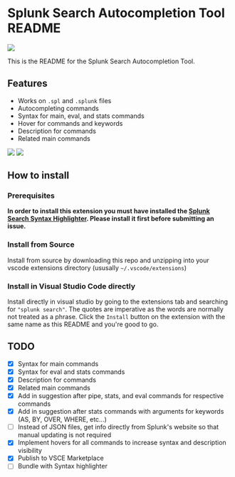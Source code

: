 # Splunk Search Autocompletion Tool README

<img src="https://img.shields.io/badge/Downloads-40%2B-green">

This is the README for the Splunk Search Autocompletion Tool.

## Features

- Works on `.spl` and `.splunk` files
- Autocompleting commands
- Syntax for main, eval, and stats commands
- Hover for commands and keywords
- Description for commands
- Related main commands

<img src="https://raw.githubusercontent.com/arcsector/vscode-splunk-search-linter/master/.github/vscode_splunk_suggestion-main.png">

<img src="https://raw.githubusercontent.com/arcsector/vscode-splunk-search-linter/master/.github/vscode_splunk_suggestion-eval.png">

## How to install

### Prerequisites

**In order to install this extension you must have installed the [Splunk Search Syntax Highlighter](https://marketplace.visualstudio.com/items?itemName=arcsector.vscode-splunk-search-syntax). Please install it first before submitting an issue.**

### Install from Source

Install from source by downloading this repo and unzipping into your vscode extensions directory (ususally `~/.vscode/extensions`)

### Install in Visual Studio Code directly

Install directly in visual studio by going to the extensions tab and searching for `"splunk search"`. The quotes are imperative as the words are normally not treated as a phrase. Click the `Install` button on the  extension with the same name as this README and you're good to go.

## TODO

- [X] Syntax for main commands
- [X] Syntax for eval and stats commands
- [X] Description for commands
- [X] Related main commands
- [X] Add in suggestion after pipe, stats, and eval commands for respective commands
- [X] Add in suggestion after stats commands with arguments for keywords (AS, BY, OVER, WHERE, etc...)
- [ ] Instead of JSON files, get info directly from Splunk's website so that manual updating is not required
- [X] Implement hovers for all commands to increase syntax and description visibility
- [X] Publish to VSCE Marketplace
- [ ] Bundle with Syntax highlighter

